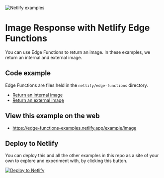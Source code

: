 ![Netlify examples](https://user-images.githubusercontent.com/5865/159468750-df1c2783-39b2-40da-9c0f-971f72a7ea3f.png)

# Image Response with Netlify Edge Functions

You can use Edge Functions to return an image. In these examples, we return an internal and external image.

## Code example

Edge Functions are files held in the `netlify/edge-functions` directory.

- [Return an internal image](../../netlify/edge-functions/image-internal.ts)
- [Return an external image](../../netlify/edge-functions/image-external.ts)

## View this example on the web

- https://edge-functions-examples.netlify.app/example/image

## Deploy to Netlify

You can deploy this and all the other examples in this repo as a site of your own to explore and experiment with, by
clicking this button.

[![Deploy to Netlify](https://www.netlify.com/img/deploy/button.svg)](https://app.netlify.com/start/deploy?repository=https://github.com/netlify/edge-functions-examples&utm_campaign=devex&utm_source=edge-functions-examples&utm_medium=web&utm_content=Deploy%20Edge%20Functions%20Examples%20to%20Netlify)

